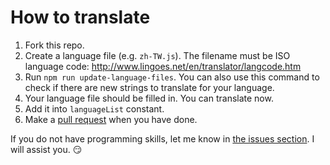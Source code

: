 # How to translate

1. Fork this repo.
2. Create a language file (e.g. `zh-TW.js`). The filename must be ISO language code: http://www.lingoes.net/en/translator/langcode.htm
3. Run `npm run update-language-files`. You can also use this command to check if there are new strings to translate for your language.
4. Your language file should be filled in. You can translate now.
5. Add it into `languageList` constant.
6. Make a [pull request](https://github.com/louislam/uptime-kuma/pulls) when you have done.

If you do not have programming skills, let me know in [the issues section](https://github.com/louislam/uptime-kuma/issues). I will assist you. 😏